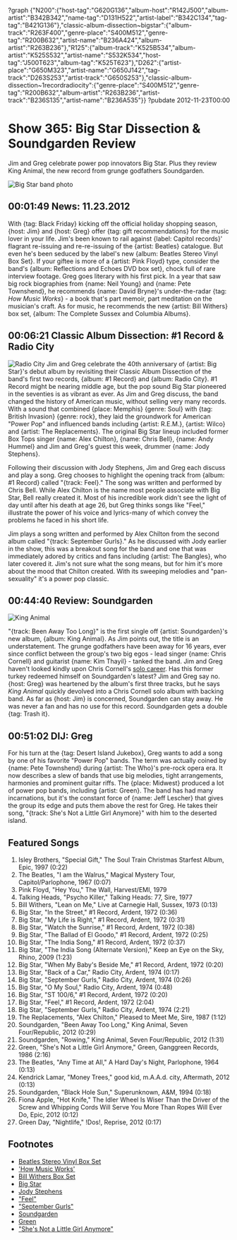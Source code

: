 ?graph {"N200":{"host-tag":"G620G136","album-host":"R142J500","album-artist":"B342B342","name-tag":"D131H522","artist-label":"B342C134","tag-tag":"B421G136"},"classic-album-dissection~bigstar":{"album-track":"R263F400","genre-place":"S400M512","genre-tag":"R200B632","artist-name":"B236A424","album-artist":"R263B236"},"R125":{"album-track":"K525B534","album-artist":"K525S532","artist-name":"S532K534","host-tag":"J500T623","album-tag":"K525T623"},"D262":{"artist-place":"G650M323","artist-name":"G650J142","tag-track":"D263S253","artist-track":"G650S253"},"classic-album-dissection~1recordradiocity":{"genre-place":"S400M512","genre-tag":"R200B632","album-artist":"R263B236","artist-track":"B236S135","artist-name":"B236A535"}}
?pubdate 2012-11-23T00:00

# Show 365: Big Star Dissection & Soundgarden Review
Jim and Greg celebrate power pop innovators Big Star. Plus they review King Animal, the new record from grunge godfathers Soundgarden.

![Big Star band photo](http://static.soundopinions.org/images/2009/bigstar.jpg)

## 00:01:49 News: 11.23.2012
With {tag: Black Friday} kicking off the official holiday shopping season, {host: Jim} and {host: Greg} offer {tag: gift recommendations} for the music lover in your life. Jim's been known to rail against {label: Capitol records}' flagrant re-issuing and re-re-issuing of the {artist: Beatles} catalogue. But even he's been seduced by the label's new {album: Beatles Stereo Vinyl Box Set}. If your giftee is more of a {artist: Pink Floyd} type, consider the band's {album: Reflections and Echoes DVD box set}, chock full of rare interview footage. Greg goes literary with his first pick. In a year that saw big rock biographies from {name: Neil Young} and {name: Pete Townshend}, he recommends {name: David Bryne}'s under-the-radar {tag: *How Music Works*} - a book that's part memoir, part meditation on the musician's craft. As for music, he recommends the new {artist: Bill Withers} box set, {album: The Complete Sussex and Columbia Albums}.

## 00:06:21 Classic Album Dissection: #1 Record & Radio City
![Radio City](https://is1-ssl.mzstatic.com/image/thumb/Music5/v4/21/70/16/217016b4-b9ef-d397-7cf1-ef651f2460f4/source/600x600bb.jpg "2351764/910745996")
Jim and Greg celebrate the 40th anniversary of {artist: Big Star}'s debut album by revisiting their Classic Album Dissection of the band's first two records, {album: #1 Record} and {album: Radio City}. #1 Record might be nearing middle age, but the pop sound Big Star pioneered in the seventies is as vibrant as ever. As Jim and Greg discuss, the band changed the history of American music, without selling very many records. With a sound that combined {place: Memphis} {genre: Soul} with {tag: British Invasion} {genre: rock}, they laid the groundwork for American "Power Pop" and influenced bands including {artist: R.E.M.}, {artist: Wilco} and {artist: The Replacements}. The original Big Star lineup included former Box Tops singer {name: Alex Chilton}, {name: Chris Bell}, {name: Andy Hummel} and Jim and Greg's guest this week, drummer {name: Jody Stephens}.

Following their discussion with Jody Stephens, Jim and Greg each discuss and play a song. Greg chooses to highlight the opening track from {album: #1 Record} called "{track: Feel}." The song was written and performed by Chris Bell. While Alex Chilton is the name most people associate with Big Star, Bell really created it. Most of his incredible work didn't see the light of day until after his death at age 26, but Greg thinks songs like "Feel," illustrate the power of his voice and lyrics-many of which convey the problems he faced in his short life.

Jim plays a song written and performed by Alex Chilton from the second album called "{track: September Gurls}." As he discussed with Jody earlier in the show, this was a breakout song for the band and one that was immediately adored by critics and fans including {artist: The Bangles}, who later covered it. Jim's not sure what the song means, but for him it's more about the mood that Chilton created. With its sweeping melodies and "pan-sexuality" it's a power pop classic.

## 00:44:40 Review: Soundgarden
![King Animal](http://is1.mzstatic.com/image/thumb/Music/v4/3d/bb/b6/3dbbb6a2-7896-7d2a-b54c-f74fb2988359/source/600x600bb.jpg "133036/565697062")

"{track: Been Away Too Long}" is the first single off {artist: Soundgarden}'s new album, {album: King Animal}. As Jim points out, the title is an understatement. The grunge godfathers have been away for 16 years, ever since conflict between the group's two big egos - lead singer {name: Chris Cornell} and guitarist {name: Kim Thayil} - tanked the band. Jim and Greg haven't looked kindly upon Chris Cornell's [solo
career](show/172/review/chriscornell). Has this former turkey redeemed himself on Soundgarden's latest? Jim and Greg say no. {host: Greg} was heartened by the album's first three tracks, but he says *King Animal* quickly devolved into a Chris Cornell solo album with backing band. As far as {host: Jim} is concerned, Soundgarden can stay away. He was never a fan and has no use for this record. Soundgarden gets a double {tag: Trash it}.

## 00:51:02 DIJ: Greg
For his turn at the {tag: Desert Island Jukebox}, Greg wants to add a song by one of his favorite "Power Pop" bands. The term was actually coined by {name: Pete Townshend} during {artist: The Who}'s pre-rock opera era. It now describes a slew of bands that use big melodies, tight arrangements, harmonies and prominent guitar riffs. The {place: Midwest} produced a lot of power pop bands, including {artist: Green}. The band has had many incarnations, but it's the constant force of {name: Jeff Lescher} that gives the group its edge and puts them above the rest for Greg. He takes their song, "{track: She's Not a Little Girl Anymore}" with him to the deserted island.

## Featured Songs
1. Isley Brothers, "Special Gift," The Soul Train Christmas Starfest Album, Epic, 1997 (0:22)
2. The Beatles, "I am the Walrus," Magical Mystery Tour, Capitol/Parlophone, 1967 (0:07)
3. Pink Floyd, "Hey You," The Wall, Harvest/EMI, 1979 
4. Talking Heads, "Psycho Killer," Talking Heads: 77, Sire, 1977
5. Bill Withers, "Lean on Me," Live at Carnegie Hall, Sussex, 1973 (0:13)
6. Big Star, "In the Street," #1 Record, Ardent, 1972 (0:36)
7. Big Star, "My Life is Right," #1 Record, Ardent, 1972 (0:31)
8. Big Star, "Watch the Sunrise," #1 Record, Ardent, 1972 (0:38)
9. Big Star, "The Ballad of El Goodo," #1 Record, Ardent, 1972 (0:25)
10. Big Star, "The India Song," #1 Record, Ardent, 1972 (0:37)
11. Big Star, "The India Song (Alternate Version)," Keep an Eye on the Sky, Rhino, 2009 (1:23)
12. Big Star, "When My Baby's Beside Me," #1 Record, Ardent, 1972 (0:20)
13. Big Star, "Back of a Car," Radio City, Ardent, 1974 (0:17)
14. Big Star, "September Gurls," Radio City, Ardent, 1974 (0:26)
15. Big Star, "O My Soul," Radio City, Ardent, 1974 (0:48)
16. Big Star, "ST 100/6," #1 Record, Ardent, 1972 (0:20)
17. Big Star, "Feel," #1 Record, Ardent, 1972 (2:04)
18. Big Star, "September Gurls," Radio City, Ardent, 1974 (2:21)
19. The Replacements, "Alex Chilton," Pleased to Meet Me, Sire, 1987 (1:12)
20. Soundgarden, "Been Away Too Long," King Animal, Seven Four/Republic, 2012 (0:29)
21. Soundgarden, "Rowing," King Animal, Seven Four/Republic, 2012 (1:31)
22. Green, "She's Not a Little Girl Anymore," Green, Ganggreen Records, 1986 (2:16)
23. The Beatles, "Any Time at All," A Hard Day's Night, Parlophone, 1964 (0:13)
24. Kendrick Lamar, "Money Trees," good kid, m.A.A.d. city, Aftermath, 2012 (0:13)
25. Soundgarden, "Black Hole Sun," Superunknown, A&M, 1994 (0:18)
26. Fiona Apple, "Hot Knife," The Idler Wheel Is Wiser Than the Driver of the Screw and Whipping Cords Will Serve You More Than Ropes Will Ever Do, Epic, 2012 (0:12)
28. Green Day, "Nightlife," !Dos!, Reprise, 2012 (0:17)

## Footnotes 
- [Beatles Stereo Vinyl Box Set](http://www.allmusic.com/blog/post/beatles-stereo-vinyl-box-set-giveaway/)
- ['How Music Works'](http://www.amazon.com/How-Music-Works-David-Byrne/dp/1936365537)
- [Bill Withers Box Set](http://www.amazon.com/Complete-Sussex-Columbia-Albums-Collection/dp/B008S80PCE)
- [Big Star](http://bigstarband.com/)
- [Jody Stephens](http://www.allmusic.com/artist/jody-stephens-mn0000114440)
- ["Feel"](https://www.youtube.com/watch?v=KHoJK7F-KSM)
- ["September Gurls"](https://www.youtube.com/watch?v=qAIuim4GXK0)
- [Soundgarden](http://soundgardenworld.com/)
- [Green](http://blogs.suntimes.com/music/2010/10/not_easy_being_green_chicago_b.html)
- ["She's Not a Little Girl Anymore"](https://www.youtube.com/watch?v=BrH87zE04Os)
